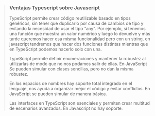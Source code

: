 > ### Ventajas Typescript sobre Javascript
>
> TypeScript permite crear código reutilizable basado en tipos genéricos, sin tener que duplicarlo por causa de cambios de tipo y evitando la necesidad de usar el tipo "any". Por ejemplo, si tenemos una función que muestra un valor numérico y luego lo devuelve y más tarde queremos hacer esa misma funcionalidad pero con un string, en javascript tendremos que hacer dos funciones distintas mientras que en TypeScript podemos hacerlo solo con una.
> 
> TypeScript permite definir enumeraciones y mantener la robustez al utilizarlas de modo que no nos podamos salir de ellas. En JavaScript Se pueden simular con clases sencillas, pero no dan la misma robustez.
>
> En los espacios de nombres hay soporte total integrado en el lenguaje, nos ayuda a organizar mejor el código y evitar conflictos. En JavaScript se pueden simular de manera básica.
>
> Las interfaces en TypeScript son esenciales y permiten crear multitud de escenarios avanzados. En Javascript no hay soporte.